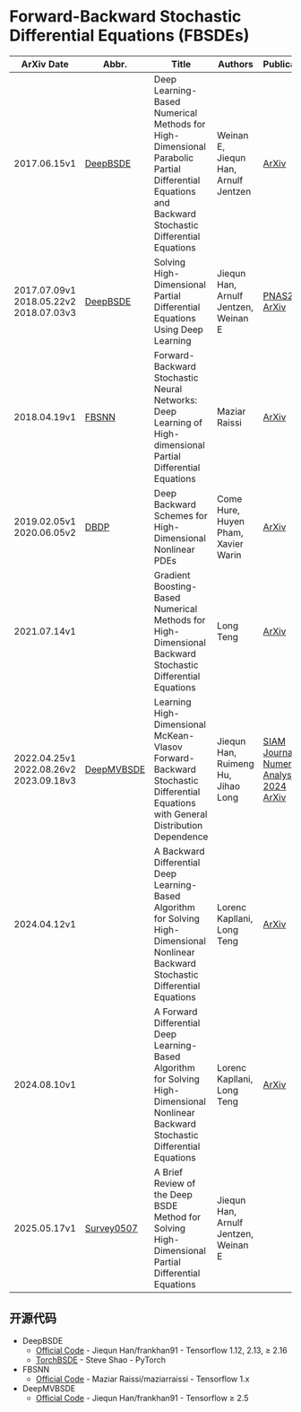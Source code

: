 # Forward-Backward Stochastic Differential Equations (FBSDEs)

| ArXiv Date | Abbr. | Title | Authors | Publication |
| --- | --- | --- | --- | --- |
| 2017.06.15v1 | [DeepBSDE](FBSDE/E2017DeepBSDE.md) | Deep Learning-Based Numerical Methods for High-Dimensional Parabolic Partial Differential Equations and Backward Stochastic Differential Equations | Weinan E, Jiequn Han, Arnulf Jentzen | [ArXiv](https://arxiv.org/abs/1706.04702) |
| 2017.07.09v1<br>2018.05.22v2<br>2018.07.03v3 | [DeepBSDE](FBSDE/Han2017DeepBSDE.md) | Solving High-Dimensional Partial Differential Equations Using Deep Learning | Jiequn Han, Arnulf Jentzen, Weinan E | [PNAS2018](https://doi.org/10.1073/pnas.1718942115)<br>[ArXiv](https://arxiv.org/abs/2107.06673) |
| 2018.04.19v1 | [FBSNN](FBSDE/Raissi2018FBSNN.md) | Forward-Backward Stochastic Neural Networks: Deep Learning of High-dimensional Partial Differential Equations | Maziar Raissi | [ArXiv](https://arxiv.org/abs/1804.07010) |
| 2019.02.05v1<br>2020.06.05v2 | [DBDP](FBSDE/Hure2019DBDP.md) | Deep Backward Schemes for High-Dimensional Nonlinear PDEs | Come Hure, Huyen Pham, Xavier Warin | [ArXiv](https://arxiv.org/abs/1902.01599) |
| 2021.07.14v1 | | Gradient Boosting-Based Numerical Methods for High-Dimensional Backward Stochastic Differential Equations | Long Teng | [ArXiv](https://arxiv.org/abs/2107.06673) |
| 2022.04.25v1<br>2022.08.26v2<br>2023.09.18v3 | [DeepMVBSDE](FBSDE/Han2022DeepMVBSDE.md) | Learning High-Dimensional McKean-Vlasov Forward-Backward Stochastic Differential Equations with General Distribution Dependence | Jiequn Han, Ruimeng Hu, Jihao Long | [SIAM Journal on Numerical Analysis 2024](https://epubs.siam.org/doi/abs/10.1137/22M151861X)<br>[ArXiv](https://arxiv.org/abs/2204.11924v3) |
| 2024.04.12v1 | | A Backward Differential Deep Learning-Based Algorithm for Solving High-Dimensional Nonlinear Backward Stochastic Differential Equations | Lorenc Kapllani, Long Teng | [ArXiv](https://arxiv.org/abs/2404.08456) |
| 2024.08.10v1 | | A Forward Differential Deep Learning-Based Algorithm for Solving High-Dimensional Nonlinear Backward Stochastic Differential Equations | Lorenc Kapllani, Long Teng | [ArXiv](https://arxiv.org/abs/2408.05620) |
| 2025.05.17v1 | [Survey0507](FBSDE/Han2025Survey0507_Brief_Review_of_DeepBSDE.md) | A Brief Review of the Deep BSDE Method for Solving High-Dimensional Partial Differential Equations | Jiequn Han, Arnulf Jentzen, Weinan E | |

## 开源代码

- DeepBSDE
  - [Official Code](https://github.com/frankhan91/DeepBSDE) - Jiequn Han/frankhan91 - Tensorflow 1.12, 2.13, ≥ 2.16
  - [TorchBSDE](https://github.com/Steve-Shao/TorchBSDE-Package) - Steve Shao - PyTorch
- FBSNN
  - [Official Code](https://github.com/maziarraissi/FBSNNs) - Maziar Raissi/maziarraissi - Tensorflow 1.x
- DeepMVBSDE
  - [Official Code](https://github.com/frankhan91/DeepMVBSDE) - Jiequn Han/frankhan91 - Tensorflow ≥ 2.5